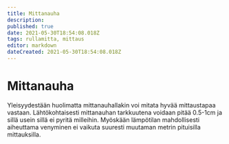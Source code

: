 ```yaml
---
title: Mittanauha
description: 
published: true
date: 2021-05-30T18:54:08.018Z
tags: rullamitta, mittaus
editor: markdown
dateCreated: 2021-05-30T18:54:08.018Z
---
```


# Mittanauha
Yleisyydestään huolimatta mittanauhallakin voi mitata hyvää mittaustapaa vastaan. Lähtökohtaisesti mittanauhan tarkkuutena voidaan pitää 0.5-1cm ja sillä usein sillä ei pyritä milleihin. Myöskään lämpötilan mahdollisesti aiheuttama venyminen ei vaikuta suuresti muutaman metrin pituisilla mittauksilla.

